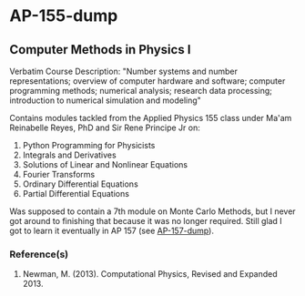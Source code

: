 # AP-155-dump
## Computer Methods in Physics I 
Verbatim Course Description: "Number systems and number representations; overview of computer hardware and software; computer programming methods; numerical analysis; research data processing; introduction to numerical simulation and modeling"

Contains modules tackled from the Applied Physics 155 class under Ma'am Reinabelle Reyes, PhD and Sir Rene Principe Jr on:
1. Python Programming for Physicists
2. Integrals and Derivatives
3. Solutions of Linear and Nonlinear Equations
4. Fourier Transforms
5. Ordinary Differential Equations
6. Partial Differential Equations

Was supposed to contain a 7th module on Monte Carlo Methods, but I never got around to finishing that because it was no longer required. Still glad I got to learn it eventually in AP 157 (see [AP-157-dump](https://github.com/Hydroforth/AP-157-dump)).

### Reference(s)
1. Newman, M. (2013). Computational Physics, Revised and Expanded 2013.

